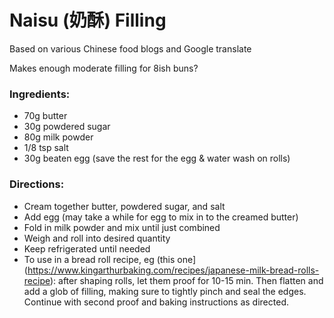 Naisu (奶酥) Filling
============================
Based on various Chinese food blogs and Google translate

Makes enough moderate filling for 8ish buns?

### Ingredients:
* 70g butter
* 30g powdered sugar
* 80g milk powder
* 1/8 tsp salt
* 30g beaten egg (save the rest for the egg & water wash on rolls)

### Directions:
* Cream together butter, powdered sugar, and salt
* Add egg (may take a while for egg to mix in to the creamed butter)
* Fold in milk powder and mix until just combined
* Weigh and roll into desired quantity
* Keep refrigerated until needed
* To use in a bread roll recipe, eg (this one](https://www.kingarthurbaking.com/recipes/japanese-milk-bread-rolls-recipe): after shaping rolls, let them proof for 10-15 min. Then flatten and add a glob of filling, making sure to tightly pinch and seal the edges. Continue with second proof and baking instructions as directed.
